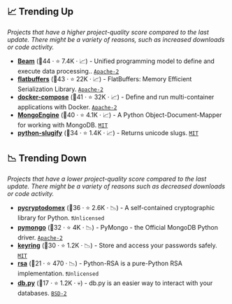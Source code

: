 ## 📈 Trending Up

_Projects that have a higher project-quality score compared to the last update. There might be a variety of reasons, such as increased downloads or code activity._

- <b><a href="https://github.com/apache/beam">Beam</a></b> (🥇44 ·  ⭐ 7.4K · 📈) - Unified programming model to define and execute data processing.. <code><a href="http://bit.ly/3nYMfla">Apache-2</a></code>
- <b><a href="https://github.com/google/flatbuffers">flatbuffers</a></b> (🥇43 ·  ⭐ 22K · 📈) - FlatBuffers: Memory Efficient Serialization Library. <code><a href="http://bit.ly/3nYMfla">Apache-2</a></code>
- <b><a href="https://github.com/docker/compose">docker-compose</a></b> (🥈41 ·  ⭐ 32K · 📈) - Define and run multi-container applications with Docker. <code><a href="http://bit.ly/3nYMfla">Apache-2</a></code>
- <b><a href="https://github.com/MongoEngine/mongoengine">MongoEngine</a></b> (🥇40 ·  ⭐ 4.1K · 📈) - A Python Object-Document-Mapper for working with MongoDB. <code><a href="http://bit.ly/34MBwT8">MIT</a></code>
- <b><a href="https://github.com/un33k/python-slugify">python-slugify</a></b> (🥇34 ·  ⭐ 1.4K · 📈) - Returns unicode slugs. <code><a href="http://bit.ly/34MBwT8">MIT</a></code>

## 📉 Trending Down

_Projects that have a lower project-quality score compared to the last update. There might be a variety of reasons such as decreased downloads or code activity._

- <b><a href="https://github.com/Legrandin/pycryptodome">pycryptodomex</a></b> (🥈36 ·  ⭐ 2.6K · 📉) - A self-contained cryptographic library for Python. <code>❗Unlicensed</code>
- <b><a href="https://github.com/mongodb/mongo-python-driver">pymongo</a></b> (🥉32 ·  ⭐ 4K · 📉) - PyMongo - the Official MongoDB Python driver. <code><a href="http://bit.ly/3nYMfla">Apache-2</a></code>
- <b><a href="https://github.com/jaraco/keyring">keyring</a></b> (🥉30 ·  ⭐ 1.2K · 📉) - Store and access your passwords safely. <code><a href="http://bit.ly/34MBwT8">MIT</a></code>
- <b><a href="https://github.com/sybrenstuvel/python-rsa">rsa</a></b> (🥉21 ·  ⭐ 470 · 📉) - Python-RSA is a pure-Python RSA implementation. <code>❗Unlicensed</code>
- <b><a href="https://github.com/yhat/db.py">db.py</a></b> (🥉17 ·  ⭐ 1.2K · 💀) - db.py is an easier way to interact with your databases. <code><a href="http://bit.ly/3rqEWVr">BSD-2</a></code>


